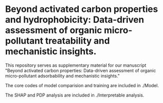 # Beyond activated carbon properties and hydrophobicity: Data-driven assessment of organic micro-pollutant treatability and mechanistic insights. 
This repository serves as supplementary material for our manuscript "Beyond activated carbon properties: Data-driven assessment of organic micro-pollutant adsorbability and mechanistic insights."

The core codes of model comparision and training are included in ./Model.

The SHAP and PDP analysis are included in ./Interpretable analysis.
